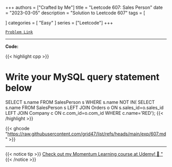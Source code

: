 
+++
authors = ["Crafted by Me"]
title = "Leetcode 607: Sales Person"
date = "2023-03-05"
description = "Solution to Leetcode 607"
tags = [
    
]
categories = [
    "Easy"
]
series = ["Leetcode"]
+++



[`Problem Link`](https://leetcode.com/problems/sales-person/description/)

---

**Code:**

{{< highlight cpp >}}
# Write your MySQL query statement below
SELECT s.name
    FROM SalesPerson s
    WHERE s.name NOT IN(
    SELECT s.name
        FROM SalesPerson s
            LEFT JOIN Orders o ON s.sales_id=o.sales_id
            LEFT JOIN Company c ON c.com_id=o.com_id
        WHERE c.name='RED');
{{< /highlight >}}

{{< ghcode "https://raw.githubusercontent.com/grid47/list/refs/heads/main/exp/607.md" >}}

---



{{< notice tip >}}
[Check out my Momentum Learning course at Udemy! 🚀 "](https://www.udemy.com/course/blind-75-the-data-structures-and-algorithms-essentials/)
{{< /notice >}}

